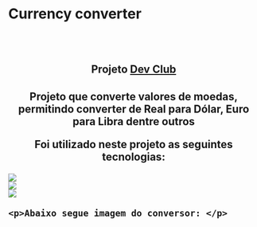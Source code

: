 <h1>Currency converter</h1>
<br>
<br>
<div align=center>
<h2>Projeto <a href="https://rodolfomori.com.br/devclub"> Dev Club</a><h2>
  
<p>Projeto que converte valores de moedas, permitindo converter de Real para Dólar, Euro para Libra dentre outros</p>
  
  <p>Foi utilizado neste projeto as seguintes tecnologias:</p>
  
  <div align=left>

  <img src="https://img.shields.io/badge/HTML5-E34F26?style=for-the-badge&logo=html5&logoColor=white"/><br>
  <img src="https://img.shields.io/badge/CSS3-1572B6?style=for-the-badge&logo=css3&logoColor=white"><br>
  <img src="https://img.shields.io/badge/javascript-%23323330.svg?style=for-the-badge&logo=javascript&logoColor=%23F7DF1E)">
  
    <p>Abaixo segue imagem do conversor: </p>
    
    
